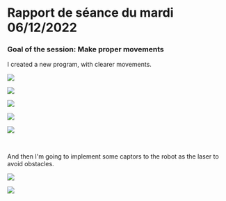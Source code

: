 # Rapport de séance du mardi 06/12/2022

### Goal of the session: Make proper movements

I created a new program, with clearer movements.

![](Annexes/2022-12-06_CodeArduinoIno.jpg)

![](Annexes/2022-12-06_CodeArduinoHpp.jpg)

![](Annexes/2022-12-06_CodeArduinoCpp1.jpg)

![](Annexes/2022-12-06_CodeArduinoCpp2.jpg)

![](Annexes/2022-12-06_CodeArduinoCpp3.jpg)

<br />

And then I'm going to implement some captors to the robot as the laser to avoid obstacles.

![](Annexes/2022-12-06_Assemblage1)

![](Annexes/2022-12-06_Assemblage2)
